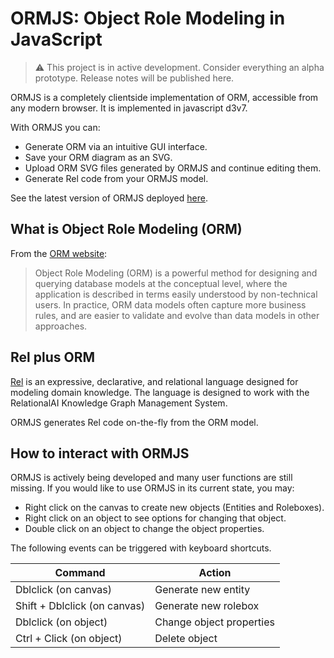 # ORMJS: Object Role Modeling in JavaScript

> :warning: This project is in active development. Consider everything an alpha prototype. Release notes will be published here.

ORMJS is a completely clientside implementation of ORM, accessible from any modern browser. It is implemented in javascript d3v7.

With ORMJS you can:
- Generate ORM via an intuitive GUI interface.
- Save your ORM diagram as an SVG.
- Upload ORM SVG files generated by ORMJS and continue editing them.
- Generate Rel code from your ORMJS model.

See the latest version of ORMJS deployed [here](https://crhunt.github.io/ormjs/).

## What is Object Role Modeling (ORM)

From the [ORM website](http://www.orm.net/):

> Object Role Modeling (ORM) is a powerful method for designing and querying database models at the conceptual level, where the application is described in terms easily understood by non-technical users. In practice, ORM data models often capture more business rules, and are easier to validate and evolve than data models in other approaches.

## Rel plus ORM

[Rel](https://docs.relational.ai/getting-started/rel/overview/) is an expressive, declarative, and relational language designed for modeling domain knowledge. The language is designed to work with the RelationalAI Knowledge Graph Management System. 

ORMJS generates Rel code on-the-fly from the ORM model.

## How to interact with ORMJS

ORMJS is actively being developed and many user functions are still missing. If you would like to use ORMJS in its current state, you may:

- Right click on the canvas to create new objects (Entities and Roleboxes). 
- Right click on an object to see options for changing that object.
- Double click on an object to change the object properties.

The following events can be triggered with keyboard shortcuts.

| Command | Action |
|---------|--------|
|Dblclick (on canvas) | Generate new entity |
|Shift + Dblclick (on canvas) | Generate new rolebox |
|Dblclick (on object) | Change object properties |
|Ctrl + Click (on object) | Delete object |
